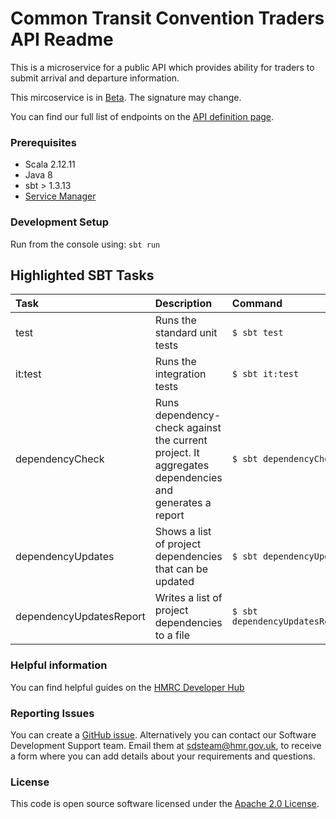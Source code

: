 
# Common Transit Convention Traders API Readme

This is a microservice for a public API which provides ability for traders to submit arrival and departure information.

This mircoservice is in [Beta](https://www.gov.uk/help/beta). The signature may change. 

You can find our full list of endpoints on the [API definition page](https://developer.service.hmrc.gov.uk/api-documentation/docs/api/service/common-transit-convention-traders/1.0).


### Prerequisites 
- Scala 2.12.11
- Java 8
- sbt > 1.3.13
- [Service Manager](https://github.com/hmrc/service-manager)

### Development Setup

Run from the console using: `sbt run`

## Highlighted SBT Tasks
Task | Description | Command
:-------|:------------|:-----
test | Runs the standard unit tests | ```$ sbt test```
it:test  | Runs the integration tests | ```$ sbt it:test ```
dependencyCheck | Runs dependency-check against the current project. It aggregates dependencies and generates a report | ```$ sbt dependencyCheck```
dependencyUpdates |  Shows a list of project dependencies that can be updated | ```$ sbt dependencyUpdates```
dependencyUpdatesReport | Writes a list of project dependencies to a file | ```$ sbt dependencyUpdatesReport```

### Helpful information

You can find helpful guides on the [HMRC Developer Hub](hhttps://developer.service.hmrc.gov.uk/api-documentation/docs/using-the-hub)

### Reporting Issues

You can create a [GitHub issue](https://github.com/hmrc/common-transit-convention-traders/issues). Alternatively you can contact our Software Development Support team. Email them at sdsteam@hmr.gov.uk, to receive a form where you can add details about your requirements and questions.

### License

This code is open source software licensed under the [Apache 2.0 License]("http://www.apache.org/licenses/LICENSE-2.0.html").
